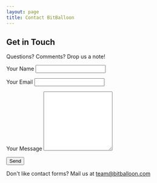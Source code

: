 ```yaml
---
layout: page
title: Contact BitBalloon
---
```


## Get in Touch

Questions? Comments? Drop us a note!

<form accept-charset="UTF-8" name="contact" action="/contact" method="post">
  <p>
    <label>Your Name</label>
    <input name="name" type="text" required>
  </p>
  <p>
    <label>Your Email</label>
    <input name="email" type="email" required>
  </p>
  <p>
    <label>Your Message</label>
    <textarea name="message" rows="10" required></textarea>
  </p>
  <button class="radius button" type="submit">Send</button>
</form>

Don't like contact forms? Mail us at <a href="mailto:team@bitballoon.com">team@bitballoon.com</a>
